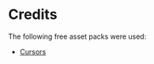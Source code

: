 # Credits

The following free asset packs were used:

- [Cursors](https://kenney.nl/assets/cursor-pack)